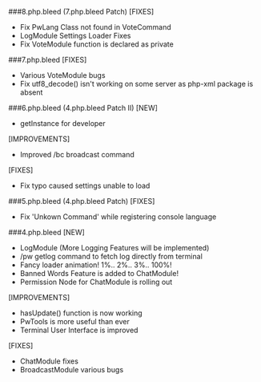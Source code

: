 ###8.php.bleed (7.php.bleed Patch)
[FIXES]
- Fix PwLang Class not found in VoteCommand
- LogModule Settings Loader Fixes
- Fix VoteModule function is declared as private

###7.php.bleed
[FIXES]
- Various VoteModule bugs
- Fix utf8_decode() isn't working on some server as php-xml package is absent

###6.php.bleed (4.php.bleed Patch II)
[NEW]
- getInstance for developer

[IMPROVEMENTS]
- Improved /bc broadcast command

[FIXES]
- Fix typo caused settings unable to load


###5.php.bleed (4.php.bleed Patch)
[FIXES]
- Fix 'Unkown Command' while registering console language

###4.php.bleed
[NEW]
- LogModule (More Logging Features will be implemented)
- /pw getlog command to fetch log directly from terminal
- Fancy loader animation! 1%.. 2%.. 3%.. 100%!
- Banned Words Feature is added to ChatModule!
- Permission Node for ChatModule is rolling out

[IMPROVEMENTS]
- hasUpdate() function is now working
- PwTools is more useful than ever
- Terminal User Interface is improved

[FIXES]
- ChatModule fixes
- BroadcastModule various bugs
